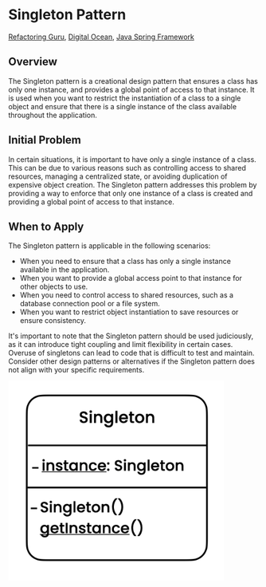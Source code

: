 # Singleton Pattern
[Refactoring Guru](https://refactoring.guru/design-patterns/singleton), 
[Digital Ocean](https://www.digitalocean.com/community/tutorials/java-singleton-design-pattern-best-practices-examples), 
[Java Spring Framework](https://springframework.guru/gang-of-four-design-patterns/singleton-design-pattern/)

## Overview
The Singleton pattern is a creational design pattern that ensures a class has only one instance, and provides a global point of access to that instance. It is used when you want to restrict the instantiation of a class to a single object and ensure that there is a single instance of the class available throughout the application.

## Initial Problem
In certain situations, it is important to have only a single instance of a class. This can be due to various reasons such as controlling access to shared resources, managing a centralized state, or avoiding duplication of expensive object creation. The Singleton pattern addresses this problem by providing a way to enforce that only one instance of a class is created and providing a global point of access to that instance.

## When to Apply
The Singleton pattern is applicable in the following scenarios:

* When you need to ensure that a class has only a single instance available in the application.
* When you want to provide a global access point to that instance for other objects to use.
* When you need to control access to shared resources, such as a database connection pool or a file system.
* When you want to restrict object instantiation to save resources or ensure consistency.

It's important to note that the Singleton pattern should be used judiciously, as it can introduce tight coupling and limit flexibility in certain cases. Overuse of singletons can lead to code that is difficult to test and maintain. Consider other design patterns or alternatives if the Singleton pattern does not align with your specific requirements.

![Alt text](UML.png)